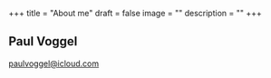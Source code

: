 +++
title = "About me"
draft = false
image = ""
description = ""
+++
![]()

## Paul Voggel

paulvoggel@icloud.com